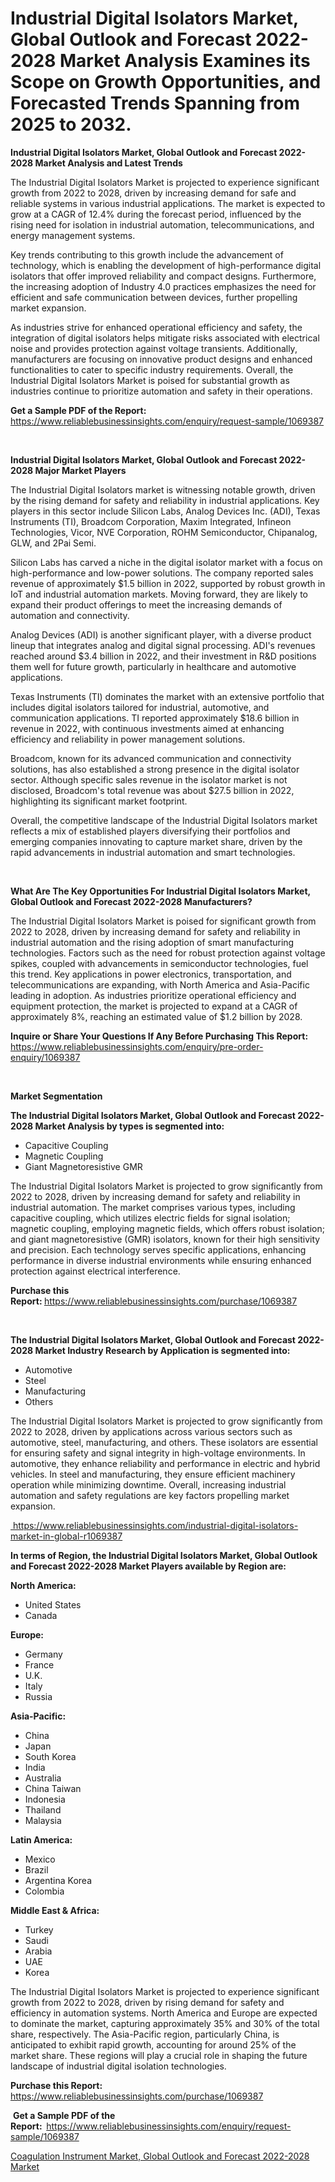 <p><h1>Industrial Digital Isolators Market, Global Outlook and Forecast 2022-2028 Market Analysis Examines its Scope on Growth Opportunities, and Forecasted Trends Spanning from 2025 to 2032.</h1></p><p><strong>Industrial Digital Isolators Market, Global Outlook and Forecast 2022-2028 Market Analysis and Latest Trends</strong></p>
<p><p>The Industrial Digital Isolators Market is projected to experience significant growth from 2022 to 2028, driven by increasing demand for safe and reliable systems in various industrial applications. The market is expected to grow at a CAGR of 12.4% during the forecast period, influenced by the rising need for isolation in industrial automation, telecommunications, and energy management systems. </p><p>Key trends contributing to this growth include the advancement of technology, which is enabling the development of high-performance digital isolators that offer improved reliability and compact designs. Furthermore, the increasing adoption of Industry 4.0 practices emphasizes the need for efficient and safe communication between devices, further propelling market expansion. </p><p>As industries strive for enhanced operational efficiency and safety, the integration of digital isolators helps mitigate risks associated with electrical noise and provides protection against voltage transients. Additionally, manufacturers are focusing on innovative product designs and enhanced functionalities to cater to specific industry requirements. Overall, the Industrial Digital Isolators Market is poised for substantial growth as industries continue to prioritize automation and safety in their operations.</p></p>
<p><strong>Get a Sample PDF of the Report:&nbsp;</strong> <a href="https://www.reliablebusinessinsights.com/enquiry/request-sample/1069387?utm_campaign=3573&utm_medium=2&utm_source=Github&utm_content=ia&utm_term=21032025&utm_id=industrial-digital-isolators-market-global-outlook-and-forecast-2022-2028">https://www.reliablebusinessinsights.com/enquiry/request-sample/1069387</a></p>
<p>&nbsp;</p>
<p><strong>Industrial Digital Isolators Market, Global Outlook and Forecast 2022-2028 Major Market Players</strong></p>
<p><p>The Industrial Digital Isolators market is witnessing notable growth, driven by the rising demand for safety and reliability in industrial applications. Key players in this sector include Silicon Labs, Analog Devices Inc. (ADI), Texas Instruments (TI), Broadcom Corporation, Maxim Integrated, Infineon Technologies, Vicor, NVE Corporation, ROHM Semiconductor, Chipanalog, GLW, and 2Pai Semi.</p><p>Silicon Labs has carved a niche in the digital isolator market with a focus on high-performance and low-power solutions. The company reported sales revenue of approximately $1.5 billion in 2022, supported by robust growth in IoT and industrial automation markets. Moving forward, they are likely to expand their product offerings to meet the increasing demands of automation and connectivity.</p><p>Analog Devices (ADI) is another significant player, with a diverse product lineup that integrates analog and digital signal processing. ADI's revenues reached around $3.4 billion in 2022, and their investment in R&D positions them well for future growth, particularly in healthcare and automotive applications.</p><p>Texas Instruments (TI) dominates the market with an extensive portfolio that includes digital isolators tailored for industrial, automotive, and communication applications. TI reported approximately $18.6 billion in revenue in 2022, with continuous investments aimed at enhancing efficiency and reliability in power management solutions.</p><p>Broadcom, known for its advanced communication and connectivity solutions, has also established a strong presence in the digital isolator sector. Although specific sales revenue in the isolator market is not disclosed, Broadcom's total revenue was about $27.5 billion in 2022, highlighting its significant market footprint.</p><p>Overall, the competitive landscape of the Industrial Digital Isolators market reflects a mix of established players diversifying their portfolios and emerging companies innovating to capture market share, driven by the rapid advancements in industrial automation and smart technologies.</p></p>
<p>&nbsp;</p>
<p><strong>What Are The Key Opportunities For Industrial Digital Isolators Market, Global Outlook and Forecast 2022-2028 Manufacturers?</strong></p>
<p><p>The Industrial Digital Isolators Market is poised for significant growth from 2022 to 2028, driven by increasing demand for safety and reliability in industrial automation and the rising adoption of smart manufacturing technologies. Factors such as the need for robust protection against voltage spikes, coupled with advancements in semiconductor technologies, fuel this trend. Key applications in power electronics, transportation, and telecommunications are expanding, with North America and Asia-Pacific leading in adoption. As industries prioritize operational efficiency and equipment protection, the market is projected to expand at a CAGR of approximately 8%, reaching an estimated value of $1.2 billion by 2028.</p></p>
<p><strong>Inquire or Share Your Questions If Any Before Purchasing This Report:</strong> <a href="https://www.reliablebusinessinsights.com/enquiry/pre-order-enquiry/1069387?utm_campaign=3573&utm_medium=2&utm_source=Github&utm_content=ia&utm_term=21032025&utm_id=industrial-digital-isolators-market-global-outlook-and-forecast-2022-2028">https://www.reliablebusinessinsights.com/enquiry/pre-order-enquiry/1069387</a></p>
<p>&nbsp;</p>
<p><strong>Market Segmentation</strong></p>
<p><strong>The Industrial Digital Isolators Market, Global Outlook and Forecast 2022-2028 Market Analysis by types is segmented into:</strong></p>
<p><ul><li>Capacitive Coupling</li><li>Magnetic Coupling</li><li>Giant Magnetoresistive GMR</li></ul></p>
<p><p>The Industrial Digital Isolators Market is projected to grow significantly from 2022 to 2028, driven by increasing demand for safety and reliability in industrial automation. The market comprises various types, including capacitive coupling, which utilizes electric fields for signal isolation; magnetic coupling, employing magnetic fields, which offers robust isolation; and giant magnetoresistive (GMR) isolators, known for their high sensitivity and precision. Each technology serves specific applications, enhancing performance in diverse industrial environments while ensuring enhanced protection against electrical interference.</p></p>
<p><strong>Purchase this Report:&nbsp;</strong><a href="https://www.reliablebusinessinsights.com/purchase/1069387?utm_campaign=3573&utm_medium=2&utm_source=Github&utm_content=ia&utm_term=21032025&utm_id=industrial-digital-isolators-market-global-outlook-and-forecast-2022-2028">https://www.reliablebusinessinsights.com/purchase/1069387</a></p>
<p>&nbsp;</p>
<p><strong>The Industrial Digital Isolators Market, Global Outlook and Forecast 2022-2028 Market Industry Research by Application is segmented into:</strong></p>
<p><ul><li>Automotive</li><li>Steel</li><li>Manufacturing</li><li>Others</li></ul></p>
<p><p>The Industrial Digital Isolators Market is projected to grow significantly from 2022 to 2028, driven by applications across various sectors such as automotive, steel, manufacturing, and others. These isolators are essential for ensuring safety and signal integrity in high-voltage environments. In automotive, they enhance reliability and performance in electric and hybrid vehicles. In steel and manufacturing, they ensure efficient machinery operation while minimizing downtime. Overall, increasing industrial automation and safety regulations are key factors propelling market expansion.</p></p>
<p><a href="https://www.reliablebusinessinsights.com/industrial-digital-isolators-market-in-global-r1069387?utm_campaign=3573&utm_medium=2&utm_source=Github&utm_content=ia&utm_term=21032025&utm_id=industrial-digital-isolators-market-global-outlook-and-forecast-2022-2028">&nbsp;https://www.reliablebusinessinsights.com/industrial-digital-isolators-market-in-global-r1069387</a></p>
<p><strong>In terms of Region, the Industrial Digital Isolators Market, Global Outlook and Forecast 2022-2028 Market Players available by Region are:</strong></p>
<p>
    <p> <strong> North America: </strong>
        <ul>
            <li>United States</li>
            <li>Canada</li>
        </ul>
        </p> 
    <p> <strong> Europe: </strong>
        <ul>
            <li>Germany</li>
            <li>France</li>
            <li>U.K.</li>
            <li>Italy</li>
            <li>Russia</li>
        </ul>
        </p> 
    <p> <strong> Asia-Pacific: </strong>
        <ul>
            <li>China</li>
            <li>Japan</li>
            <li>South Korea</li>
            <li>India</li>
            <li>Australia</li>
            <li>China Taiwan</li>
            <li>Indonesia</li>
            <li>Thailand</li>
            <li>Malaysia</li>
        </ul>
        </p> 
    <p> <strong> Latin America: </strong>
        <ul>
            <li>Mexico</li>
            <li>Brazil</li>
            <li>Argentina Korea</li>
            <li>Colombia</li>
        </ul>
        </p> 
    <p> <strong> Middle East & Africa: </strong>
        <ul>
            <li>Turkey</li>
            <li>Saudi</li>
            <li>Arabia</li>
            <li>UAE</li>
            <li>Korea</li>
        </ul>
    </p>
    </p>
<p><p>The Industrial Digital Isolators Market is projected to experience significant growth from 2022 to 2028, driven by rising demand for safety and efficiency in automation systems. North America and Europe are expected to dominate the market, capturing approximately 35% and 30% of the total share, respectively. The Asia-Pacific region, particularly China, is anticipated to exhibit rapid growth, accounting for around 25% of the market share. These regions will play a crucial role in shaping the future landscape of industrial digital isolation technologies.</p></p>
<p><strong>Purchase this Report: </strong><a href="https://www.reliablebusinessinsights.com/purchase/1069387?utm_campaign=3573&utm_medium=2&utm_source=Github&utm_content=ia&utm_term=21032025&utm_id=industrial-digital-isolators-market-global-outlook-and-forecast-2022-2028">https://www.reliablebusinessinsights.com/purchase/1069387</a></p>
<p>&nbsp;<strong>Get a Sample PDF of the Report:&nbsp;&nbsp;</strong><a href="https://www.reliablebusinessinsights.com/enquiry/request-sample/1069387?utm_campaign=3573&utm_medium=2&utm_source=Github&utm_content=ia&utm_term=21032025&utm_id=industrial-digital-isolators-market-global-outlook-and-forecast-2022-2028">https://www.reliablebusinessinsights.com/enquiry/request-sample/1069387</a></p>
<p><strong></strong></p>
<p><p><a href="https://github.com/donsonjupa/Market-Research-Report-List-1/blob/main/coagulation-instrument-market-global-outlook-and-forecast-2022-2028-market.md?utm_campaign=3573&utm_medium=2&utm_source=Github&utm_content=ia&utm_term=21032025&utm_id=industrial-digital-isolators-market-global-outlook-and-forecast-2022-2028">Coagulation Instrument Market, Global Outlook and Forecast 2022-2028 Market</a></p></p>